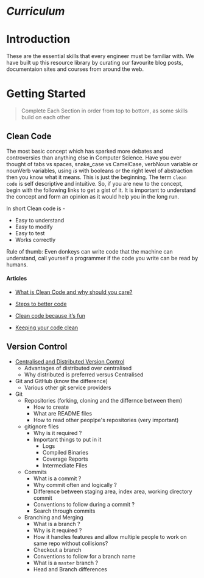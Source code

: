 # *Curriculum*

# Introduction

These are the essential skills that every engineer must be familiar with.
We have built up this resource library by curating our favourite blog posts, documentaion sites and
courses from around the web.

# Getting Started 

> Complete Each Section in order from top to bottom, as some skills build on each other

## Clean Code

The most basic concept which has sparked more debates and controversies than anything else in Computer Science.
Have you ever thought of tabs vs spaces, snake_case vs CamelCase, verbNoun variable or nounVerb variables, using _is_
with booleans or the right level of abstraction then you know what it means. This is just the beginning.
The term `clean code` is self descriptive and intuitive. So, if you are new to the concept, begin with the following links to get a gist of it.
It is important to understand the concept and form an opinion as it would help you in the long run.

In short Clean code is - 

- Easy to understand
- Easy to modify
- Easy to test
- Works correctly

Rule of thumb: Even donkeys can write code that the machine can understand, call yourself a programmer if the code you write 
               can be read by humans.
              
#### Articles

  - [What is Clean Code and why should you care?](http://cvuorinen.net/2014/04/what-is-clean-code-and-why-should-you-care/)

  - [Steps to better code](https://medium.com/@isaaclyman/steps-to-better-code-e6c3cce0c7f9)

  - [Clean code because it’s fun](https://medium.com/@adamzerner/clean-code-because-its-fun-71e45662a944)

  - [Keeping your code clean](https://codeburst.io/keeping-your-code-clean-d30bcffd1a10)
  
## Version Control

* [Centralised and Distributed Version Control](https://www.atlassian.com/blog/software-teams/version-control-centralized-dvcs)
  * Advantages of distributed over centralised
  * Why distributed is preferred versus Centralised
* Git and GitHub (know the difference)
  * Various other git service providers
* Git
  * Repositories (forking, cloning and the differnce between them)
    * How to create
    * What are README files
    * How to read other peoplpe's repositories (very important)
  * gitignore files
    * Why is it required ?
    * Important things to put in it
      * Logs
      * Compiled Binaries
      * Coverage Reports
      * Intermediate Files
  * Commits
    * What is a commit ?
    * Why commit often and logically ?
    * Difference between staging area, index area, working directory commit
    * Conventions to follow during a commit ?
    * Search through commits
  * Branching and Merging
    * What is a branch ?
    * Why is it required ?
    * How it handles features and allow multiple people to work on same repo without collisions?
    * Checkout a branch
    * Conventions to follow for a branch name
    * What is a `master` branch ?
    * Head and Branch differences
